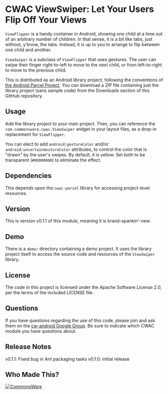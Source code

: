 CWAC ViewSwiper: Let Your Users Flip Off Your Views
===================================================
`ViewFlipper` is a handy container in Android, showing one child
at a time out of an arbitrary number of children. In that sense,
it is a bit like tabs, just without, y'know, the tabs. Instead, it
is up to you to arrange to flip between one child and another.

`ViewSwiper` is a subclass of `ViewFlipper` that uses gestures.
The user can swipe their finger right-to-left to move to the
next child, or from left-to-right to move to the previous child.

This is distributed as an Android library project, following
the conventions of [the Android Parcel Project](http://andparcel.com).
You can download a ZIP file containing just the library project
(sans sample code) from the Downloads section of this GitHub
repository.

Usage
-----
Add the library project to your main project. Then, you can
reference the `com.commonsware.cwac.ViewSwiper` widget in your
layout files, as a drop-in replacement for `ViewFlipper`.

You can elect to add `android:gestureColor` and/or
`android:uncertainGestureColor` attributes, to control
the color that is "drawn" by the user's swipes. By default,
it is yellow. Set both to be transparent (`#00000000`) to
eliminate the effect.

Dependencies
------------
This depends upon the `cwac-parcel` library for accessing
project-level resources.

Version
-------
This is version v0.1.1 of this module, meaning it is brand-spankin'-new.

Demo
----
There is a `demo/` directory containing a demo project. It uses
the library project itself to access the source code and
resources of the `ViewSwiper` library.

License
-------
The code in this project is licensed under the Apache
Software License 2.0, per the terms of the included LICENSE
file.

Questions
---------
If you have questions regarding the use of this code, please
join and ask them on the [cw-android Google Group][gg]. Be sure to
indicate which CWAC module you have questions about.

Release Notes
-------------
v0.1.1: Fixed bug in Ant packaging tasks
v0.1.0: initial release

Who Made This?
--------------
<a href="http://commonsware.com">![CommonsWare](http://commonsware.com/images/logo.png)</a>

[gg]: http://groups.google.com/group/cw-android
